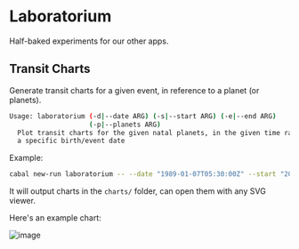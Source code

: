 # Laboratorium

Half-baked experiments for our other apps.

## Transit Charts

Generate transit charts for a given event, in reference to a planet (or planets).

```sh
Usage: laboratorium (-d|--date ARG) (-s|--start ARG) (-e|--end ARG)
                    (-p|--planets ARG)
  Plot transit charts for the given natal planets, in the given time range, for
  a specific birth/event date
```

Example:


```sh
cabal new-run laboratorium -- --date "1989-01-07T05:30:00Z" --start "2020-01-01" --end "2021-12-31" --planets "Mars Jupiter"
```

It will output charts in the `charts/` folder, can open them with any SVG viewer.

Here's an example chart:

![image](https://user-images.githubusercontent.com/82133/122154039-2044d280-ce32-11eb-8edb-5d051b2f4a5b.png)
